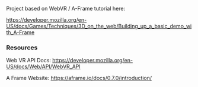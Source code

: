 Project based on WebVR / A-Frame tutorial here: 

https://developer.mozilla.org/en-US/docs/Games/Techniques/3D_on_the_web/Building_up_a_basic_demo_with_A-Frame

### Resources

Web VR API Docs: https://developer.mozilla.org/en-US/docs/Web/API/WebVR_API

A Frame Website: https://aframe.io/docs/0.7.0/introduction/

